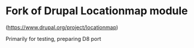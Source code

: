 # Fork of Drupal Locationmap module 
(https://www.drupal.org/project/locationmap)

Primarily for testing, preparing D8 port
